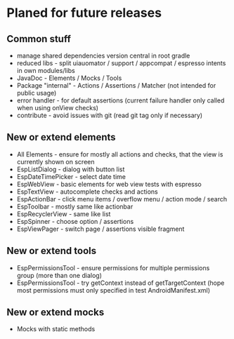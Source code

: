 # Planed for future releases

## Common stuff

* manage shared dependencies version central in root gradle
* reduced libs - split uiauomator / support / appcompat / espresso intents in own modules/libs
* JavaDoc - Elements / Mocks / Tools
* Package "internal" - Actions / Assertions / Matcher (not intended for public usage)
* error handler - for default assertions (current failure handler only called when using onView checks)
* contribute - avoid issues with git (read git tag only if necessary)

## New or extend elements

* All Elements - ensure for mostly all actions and checks, that the view is currently shown on screen
* EspListDialog - dialog with button list
* EspDateTimePicker - select date time
* EspWebView - basic elements for web view tests with espresso
* EspTextView - autocomplete checks and actions
* EspActionBar - click menu items / overflow menu / action mode / search
* EspToolbar - mostly same like actionbar
* EspRecyclerView - same like list
* EspSpinner - choose option / assertions
* EspViewPager - switch page / assertions visible fragment


## New or extend tools

* EspPermissionsTool - ensure permissions for multiple permissions group (more than one dialog)
* EspPermissionsTool - try getContext instead of getTargetContext (hope most permissions must only specified in test AndroidManifest.xml)

## New or extend mocks

* Mocks with static methods